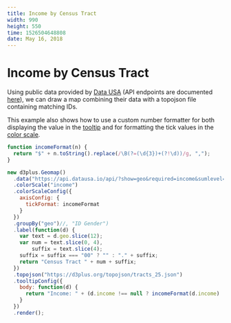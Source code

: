 ```yaml
---
title: Income by Census Tract
width: 990
height: 550
time: 1526504648808
date: May 16, 2018
---
```


[height]: 550

# Income by Census Tract

Using public data provided by [Data USA](https://datausa.io/) (API endpoints are documented [here](https://github.com/DataUSA/datausa-api/wiki)), we can draw a map combining their data with a topojson file containing matching IDs.

This example also shows how to use a custom number formatter for both displaying the value in the [tooltip](http://d3plus.org/docs/#Viz.tooltipConfig) and for formatting the tick values in the [color scale](http://d3plus.org/docs/#Viz.colorScaleConfig).

```js
function incomeFormat(n) {
  return "$" + n.toString().replace(/\B(?=(\d{3})+(?!\d))/g, ",");
}

new d3plus.Geomap()
  .data("https://api.datausa.io/api/?show=geo&required=income&sumlevel=tract&year=latest&where=geo:^14000US25")
  .colorScale("income")
  .colorScaleConfig({
    axisConfig: {
      tickFormat: incomeFormat
    }
  })
  .groupBy("geo")//, "ID Gender")
  .label(function(d) {
    var text = d.geo.slice(12);
    var num = text.slice(0, 4),
        suffix = text.slice(4);
    suffix = suffix === "00" ? "" : "." + suffix;
    return "Census Tract " + num + suffix;
  })
  .topojson("https://d3plus.org/topojson/tracts_25.json")
  .tooltipConfig({
    body: function(d) {
      return "Income: " + (d.income !== null ? incomeFormat(d.income) : "N/A");
    }
  })
  .render();
```
